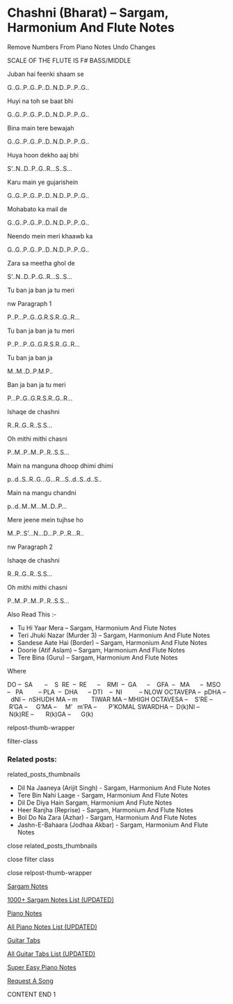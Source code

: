 
# Chashni (Bharat) – Sargam, Harmonium And Flute Notes

Remove Numbers From Piano Notes
Undo Changes

SCALE OF THE FLUTE IS F# BASS/MIDDLE

Juban hai feenki shaam se

G..G..P..G..P..D..N.D..P..P..G..

Huyi na toh se baat bhi

G..G..P..G..P..D..N.D..P..P..G..

Bina main tere bewajah

G..G..P..G..P..D..N.D..P..P..G..

Huya hoon dekho aaj bhi

S’..N..D..P..G..R…S..S…

Karu main ye gujarishein

G..G..P..G..P..D..N.D..P..P..G..

Mohabato ka mail de

G..G..P..G..P..D..N.D..P..P..G..

Neendo mein meri khaawb ka

G..G..P..G..P..D..N.D..P..P..G..

Zara sa meetha ghol de

S’..N..D..P..G..R…S..S…

Tu ban ja ban ja tu meri

nw Paragraph 1

P..P…P..G..G.R.S.R..G..R…

Tu ban ja ban ja tu meri

P..P…P..G..G.R.S.R..G..R…

Tu ban ja ban ja

M..M..D..P.M.P..

Ban ja ban ja tu meri

P…P..G..G.R.S.R..G..R…

Ishaqe de chashni

R..R..G..R..S.S…

Oh mithi mithi chasni

P..M..P..M..P..R..S.S…

Main na manguna dhoop dhimi dhimi

p..d..S..R..G…G…R…S..d..S..d..S..

Main na mangu chandni

p..d..M..M…M..D..P…

Mere jeene mein tujhse ho

M..P..S’…N…D…P..P..R…R..

nw Paragraph 2

Ishaqe de chashni

R..R..G..R..S.S…

Oh mithi mithi chasni

P..M..P..M..P..R..S.S…

Also Read This :-

* Tu Hi Yaar Mera – Sargam, Harmonium And Flute Notes
* Teri Jhuki Nazar (Murder 3) – Sargam, Harmonium And Flute Notes
* Sandese Aate Hai (Border) – Sargam, Harmonium And Flute Notes
* Doorie (Atif Aslam) – Sargam, Harmonium And Flute Notes
* Tere Bina (Guru) – Sargam, Harmonium And Flute Notes

Where

DO –  SA       –    S  RE  –  RE      –    RMI  –  GA      –    GFA  –   MA      –  MSO  –   PA         – PLA  –  DHA      – DTI    –  NI          – NLOW OCTAVEPA –  pDHA –  dNI –  nSHUDH MA – m        TIWAR MA – MHIGH OCTAVESA –    S’RE –     R’GA –     G’MA –     M’   m’PA –       P’KOMAL SWARDHA –  D(k)NI –       N(k)RE –       R(k)GA –      G(k)

relpost-thumb-wrapper

filter-class

### Related posts:

related_posts_thumbnails

* Dil Na Jaaneya (Arijit Singh) - Sargam, Harmonium And Flute Notes
* Tere Bin Nahi Laage - Sargam, Harmonium And Flute Notes
* Dil De Diya Hain Sargam, Harmonium And Flute Notes
* Heer Ranjha (Reprise) - Sargam, Harmonium And Flute Notes
* Bol Do Na Zara (Azhar) - Sargam, Harmonium And Flute Notes
* Jashn-E-Bahaara (Jodhaa Akbar) - Sargam, Harmonium And Flute Notes

close related_posts_thumbnails

close filter class

close relpost-thumb-wrapper

[Sargam Notes](https://www.notationsworld.com/sargam-notes.html)

[1000+ Sargam Notes List (UPDATED)](https://www.notationsworld.com/all-songs-list-sargam-notes.html)

[Piano Notes](https://www.notationsworld.com/piano-notes.html)

[All Piano Notes List (UPDATED)](https://www.notationsworld.com/all-songs-list-piano-notes.html)

[Guitar Tabs](https://www.notationsworld.com/guitar-tabs.html)

[All Guitar Tabs List (UPDATED)](https://www.notationsworld.com/all-songs-list-guitar-tabs.html)

[Super Easy Piano Notes](https://studywall.in/)

[Request A Song](https://www.notationsworld.com/request-a-song.html)

CONTENT END 1

